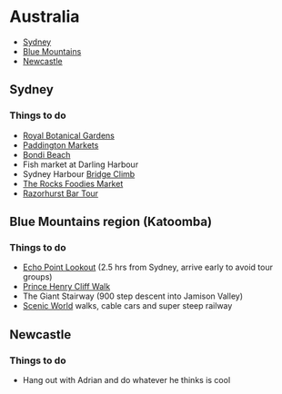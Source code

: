 # Australia

- [Sydney](#sydney)
- [Blue Mountains](#blue-mountains-region)
- [Newcastle](#newcastle)

## Sydney
### Things to do
* [Royal Botanical Gardens](http://www.tripadvisor.com/Attraction_Review-g255060-d257464-Reviews-Royal_Botanic_Gardens-Sydney_New_South_Wales.html)
* [Paddington Markets](http://www.paddingtonmarkets.com.au/)
* [Bondi Beach](http://www.lonelyplanet.com/australia/sydney/sights/beaches-islands-waterfronts/bondi-beach)
* Fish market at Darling Harbour
* Sydney Harbour [Bridge Climb](http://www.bridgeclimb.com/)
* [The Rocks Foodies Market](http://www.sydney.com/destinations/sydney/sydney-city/the-rocks/attractions/rocks-market)
* [Razorhurst Bar Tour](http://www.bartours.com.au/tour-options/sydney-tours/razorhurst-tour/)

## Blue Mountains region (Katoomba)
### Things to do
* [Echo Point Lookout](http://www.visitnsw.com/destinations/blue-mountains/katoomba-area/katoomba/attractions/echo-point-lookout-three-sisters) (2.5 hrs from Sydney, arrive early to avoid tour groups)
* [Prince Henry Cliff Walk](http://www.nationalparks.nsw.gov.au/blue-mountains-national-park/prince-henry-cliff-walk/walking)
* The Giant Stairway (900 step descent into Jamison Valley)
* [Scenic World](http://www.scenicworld.com.au/) walks, cable cars and super steep railway 

## Newcastle

### Things to do
* Hang out with Adrian and do whatever he thinks is cool
